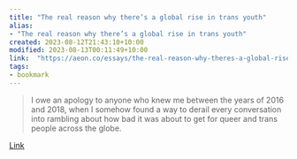 ```yaml
---
title: "The real reason why there’s a global rise in trans youth"
alias:
- "The real reason why there’s a global rise in trans youth"
created: 2023-08-12T21:43:10+10:00
modified: 2023-08-13T00:11:49+10:00
link:  "https://aeon.co/essays/the-real-reason-why-theres-a-global-rise-in-trans-youth"
tags:
- bookmark
---
```


> I owe an apology to anyone who knew me between the years of 2016 and 2018, when I somehow found a way to derail every conversation into rambling about how bad it was about to get for queer and trans people across the globe.

[Link](https://aeon.co/essays/the-real-reason-why-theres-a-global-rise-in-trans-youth)